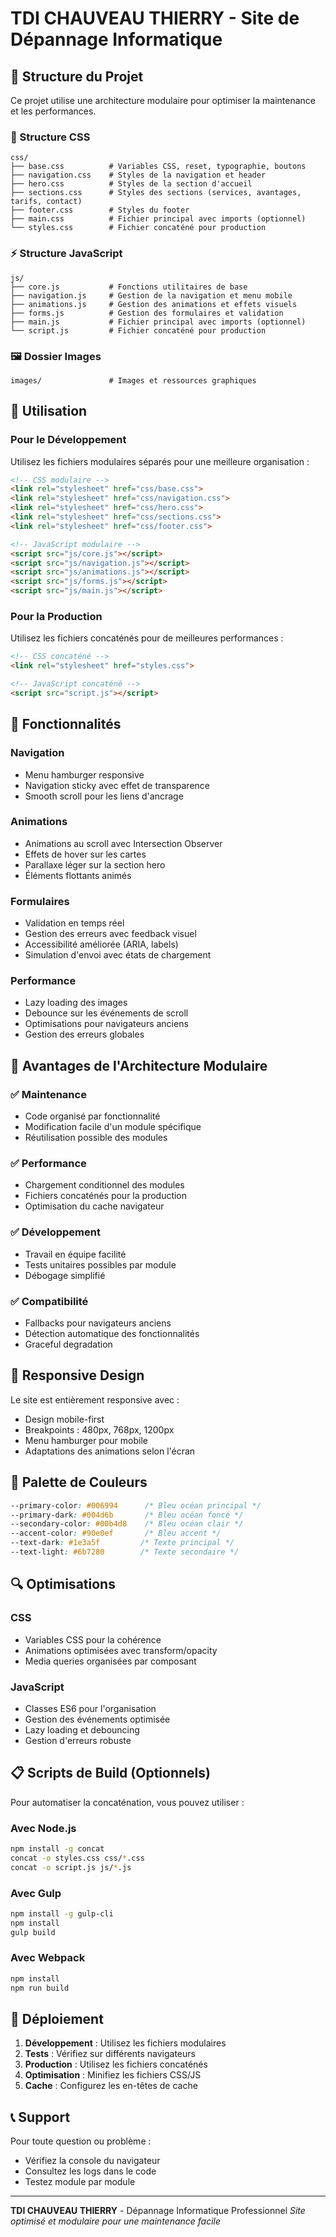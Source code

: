 # TDI CHAUVEAU THIERRY - Site de Dépannage Informatique

## 📁 Structure du Projet

Ce projet utilise une architecture modulaire pour optimiser la maintenance et les performances.

### 🎨 Structure CSS

```
css/
├── base.css          # Variables CSS, reset, typographie, boutons
├── navigation.css    # Styles de la navigation et header
├── hero.css          # Styles de la section d'accueil
├── sections.css      # Styles des sections (services, avantages, tarifs, contact)
├── footer.css        # Styles du footer
├── main.css          # Fichier principal avec imports (optionnel)
└── styles.css        # Fichier concaténé pour production
```

### ⚡ Structure JavaScript

```
js/
├── core.js           # Fonctions utilitaires de base
├── navigation.js     # Gestion de la navigation et menu mobile
├── animations.js     # Gestion des animations et effets visuels
├── forms.js          # Gestion des formulaires et validation
├── main.js           # Fichier principal avec imports (optionnel)
└── script.js         # Fichier concaténé pour production
```

### 🖼️ Dossier Images

```
images/               # Images et ressources graphiques
```

## 🚀 Utilisation

### Pour le Développement

Utilisez les fichiers modulaires séparés pour une meilleure organisation :

```html
<!-- CSS modulaire -->
<link rel="stylesheet" href="css/base.css">
<link rel="stylesheet" href="css/navigation.css">
<link rel="stylesheet" href="css/hero.css">
<link rel="stylesheet" href="css/sections.css">
<link rel="stylesheet" href="css/footer.css">

<!-- JavaScript modulaire -->
<script src="js/core.js"></script>
<script src="js/navigation.js"></script>
<script src="js/animations.js"></script>
<script src="js/forms.js"></script>
<script src="js/main.js"></script>
```

### Pour la Production

Utilisez les fichiers concaténés pour de meilleures performances :

```html
<!-- CSS concaténé -->
<link rel="stylesheet" href="styles.css">

<!-- JavaScript concaténé -->
<script src="script.js"></script>
```

## 🔧 Fonctionnalités

### Navigation
- Menu hamburger responsive
- Navigation sticky avec effet de transparence
- Smooth scroll pour les liens d'ancrage

### Animations
- Animations au scroll avec Intersection Observer
- Effets de hover sur les cartes
- Parallaxe léger sur la section hero
- Éléments flottants animés

### Formulaires
- Validation en temps réel
- Gestion des erreurs avec feedback visuel
- Accessibilité améliorée (ARIA, labels)
- Simulation d'envoi avec états de chargement

### Performance
- Lazy loading des images
- Debounce sur les événements de scroll
- Optimisations pour navigateurs anciens
- Gestion des erreurs globales

## 🎯 Avantages de l'Architecture Modulaire

### ✅ Maintenance
- Code organisé par fonctionnalité
- Modification facile d'un module spécifique
- Réutilisation possible des modules

### ✅ Performance
- Chargement conditionnel des modules
- Fichiers concaténés pour la production
- Optimisation du cache navigateur

### ✅ Développement
- Travail en équipe facilité
- Tests unitaires possibles par module
- Débogage simplifié

### ✅ Compatibilité
- Fallbacks pour navigateurs anciens
- Détection automatique des fonctionnalités
- Graceful degradation

## 📱 Responsive Design

Le site est entièrement responsive avec :
- Design mobile-first
- Breakpoints : 480px, 768px, 1200px
- Menu hamburger pour mobile
- Adaptations des animations selon l'écran

## 🌈 Palette de Couleurs

```css
--primary-color: #006994      /* Bleu océan principal */
--primary-dark: #004d6b       /* Bleu océan foncé */
--secondary-color: #00b4d8    /* Bleu océan clair */
--accent-color: #90e0ef       /* Bleu accent */
--text-dark: #1e3a5f         /* Texte principal */
--text-light: #6b7280        /* Texte secondaire */
```

## 🔍 Optimisations

### CSS
- Variables CSS pour la cohérence
- Animations optimisées avec transform/opacity
- Media queries organisées par composant

### JavaScript
- Classes ES6 pour l'organisation
- Gestion des événements optimisée
- Lazy loading et debouncing
- Gestion d'erreurs robuste

## 📋 Scripts de Build (Optionnels)

Pour automatiser la concaténation, vous pouvez utiliser :

### Avec Node.js
```bash
npm install -g concat
concat -o styles.css css/*.css
concat -o script.js js/*.js
```

### Avec Gulp
```bash
npm install -g gulp-cli
npm install
gulp build
```

### Avec Webpack
```bash
npm install
npm run build
```

## 🚀 Déploiement

1. **Développement** : Utilisez les fichiers modulaires
2. **Tests** : Vérifiez sur différents navigateurs
3. **Production** : Utilisez les fichiers concaténés
4. **Optimisation** : Minifiez les fichiers CSS/JS
5. **Cache** : Configurez les en-têtes de cache

## 📞 Support

Pour toute question ou problème :
- Vérifiez la console du navigateur
- Consultez les logs dans le code
- Testez module par module

---

**TDI CHAUVEAU THIERRY** - Dépannage Informatique Professionnel
*Site optimisé et modulaire pour une maintenance facile*
